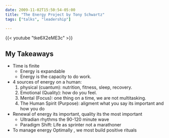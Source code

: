 ```yaml
--- 
date: 2009-11-02T15:50:54-05:00
title: "The Energy Project by Tony Schwartz"
tags: ["talks", "leadership"]

---
```


{{< youtube "tke6X2eME3c" >}}

## My Takeaways


- Time is finite
  - Energy is expandable
  - Energy is the capacity to do work.
- 4 sources of energy on a human:
  1. physical (cuantum): nutrition, fitness, sleep, recovery.
  2. Emotional (Quality): how do you feel.
  3. Mental (Focus): one thing on a time, we are not multitasking.
  4. The Human Spirit (Purpose): aligment what you say its important and how you do 
- Renewal of energy its important, quality its the most important
  - Ultradian rhythms the 90-120 minute wave
  - Paradigm Shift: Life as sprinter not a marathoner 
- To manage energy Optimally , we most build positive rituals

